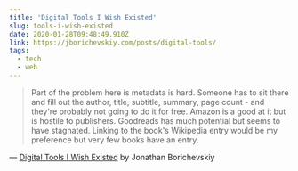 ```yaml
---
title: 'Digital Tools I Wish Existed'
slug: tools-i-wish-existed
date: 2020-01-28T09:48:49.910Z
link: https://jborichevskiy.com/posts/digital-tools/
tags:
  - tech
  - web
---
```


> Part of the problem here is metadata is hard. Someone has to sit there and fill out the author, title, subtitle, summary, page count - and they're probably not going to do it for free. Amazon is a good at it but is hostile to publishers. Goodreads has much potential but seems to have stagnated. Linking to the book's Wikipedia entry would be my preference but very few books have an entry.

&mdash; [Digital Tools I Wish Existed](https://jborichevskiy.com/posts/digital-tools/) by Jonathan Borichevskiy
